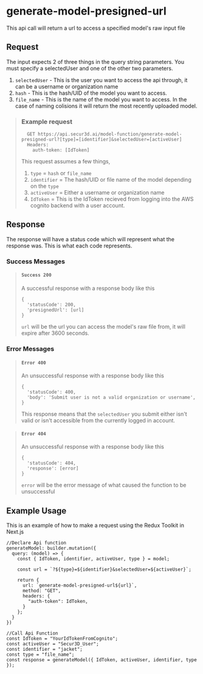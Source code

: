 # generate-model-presigned-url

This api call will return a url to access a specified model's raw input file

## Request

The input expects 2 of three things in the query string parameters. You must specify a selectedUser and one of the other two parameters.  
1. ``selectedUser`` - This is the user you want to access the api through, it can be a username or organization name
2. ``hash`` - This is the hash/UID of the model you want to access.
3. ``file_name`` - This is the name of the model you want to access. In the case of naming colisions it will return the most recently uploaded model.

> ### Example request
>
>       GET https://api.secur3d.ai/model-function/generate-model-presigned-url?[type]=[identifier]&selectedUser=[activeUser]
>       Headers:
>         auth-token: [IdToken]
> 
> This request assumes a few things,
> 1. ``type`` = ``hash`` or ``file_name``
> 2. ``identifier`` = The hash/UID or file name of the model depending on the ``type``
> 3. ``activeUser`` = Either a username or organization name
> 4. ``IdToken`` = This is the IdToken recieved from logging into the AWS      cognito backend with a user account.

## Response

The response will have a status code which will represent what the response was. This is what each code represents.

### Success Messages

> #### ``Success 200``
> A successful response with a response body like this
>
>     {
>       'statusCode': 200,
>       'presignedUrl': [url]
>     }
> ``url`` will be the url you can access the model's raw file from, it will expire after 3600 seconds.

### Error Messages

> #### ``Error 400``
> An unsuccessful response with a response body like this
>
>     {
>       'statusCode': 400,
>       'body': 'Submit user is not a valid organization or username',
>     }
> This response means that the ``selectedUser`` you submit either isn't valid or isn't accessible from the currently logged in account.

> #### ``Error 404``
> An unsuccessful response with a response body like this
>
>     {
>       'statusCode': 404,
>       'response': [error]
>     }
> ``error`` will be the error message of what caused the function to be unsuccessful

## Example Usage

This is an example of how to make a request using the Redux Toolkit in Next.js

    //Declare Api function
    generateModel: builder.mutation({
      query: (model) => {
        const { IdToken, identifier, activeUser, type } = model;

        const url = `?${type}=${identifier}&selectedUser=${activeUser}`;

        return {
          url: `generate-model-presigned-url${url}`,
          method: "GET",
          headers: {
            "auth-token": IdToken,
          }
        };
      }
    })

    //Call Api Function
    const IdToken = "YourIdTokenFromCognito";
    const activeUser = "Secur3D_User";
    const identifier = "jacket";
    const type = "file_name";
    const response = generateModel({ IdToken, activeUser, identifier, type });